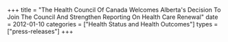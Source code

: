 +++
title = "The Health Council Of Canada Welcomes Alberta's Decision To Join The Council And Strengthen Reporting On Health Care Renewal"
date = 2012-01-10
categories = ["Health Status and Health Outcomes"]
types = ["press-releases"]
+++
